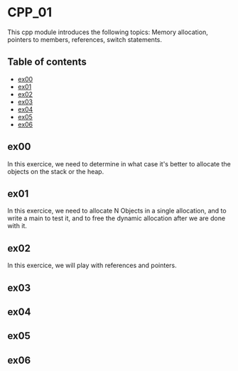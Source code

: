 # CPP_01
This cpp module introduces the following topics: Memory allocation, pointers to members, references, switch statements.

## Table of contents
* [ex00](#ex00)
* [ex01](#ex01)
* [ex02](#ex02)
* [ex03](#ex03)
* [ex04](#ex04)
* [ex05](#ex05)
* [ex06](#ex06)

## ex00

In this exercice, we need to determine in what case it's better to allocate the objects on the stack or the heap.

## ex01

In this exercice, we need to allocate N Objects in a single allocation, and to write a main to test it, and to free the dynamic allocation after we are done with it.

## ex02

In this exercice, we will play with references and pointers.

## ex03
## ex04
## ex05
## ex06
